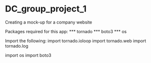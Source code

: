 # DC_group_project_1
Creating a mock-up for a company website

Packages required for this app:
*** tornado
*** boto3
*** os

Import the following:
import tornado.ioloop
import tornado.web
import tornado.log

import os
import boto3